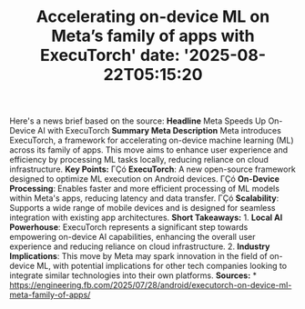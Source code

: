 ﻿---
title: "Accelerating on-device ML on Meta’s family of apps with ExecuTorch'
date: '2025-08-22T05:15:20"
category: "Markets"
summary: ""
slug: "accelerating ondevice ml on metas family of apps with execut"
source_urls:
  - "https://engineering.fb.com/2025/07/28/android/executorch-on-device-ml-meta-family-of-apps/"
seo:
  title: "Accelerating on-device ML on Meta’s family of apps with ExecuTorch | Hash n Hedge'
  description: '"
  keywords: ["news", "markets", "brief"]
---
Here's a news brief based on the source:  **Headline** Meta Speeds Up On-Device AI with ExecuTorch  **Summary Meta Description** Meta introduces ExecuTorch, a framework for accelerating on-device machine learning (ML) across its family of apps. This move aims to enhance user experience and efficiency by processing ML tasks locally, reducing reliance on cloud infrastructure.  **Key Points:**  ΓÇó **ExecuTorch**: A new open-source framework designed to optimize ML execution on Android devices. ΓÇó **On-Device Processing**: Enables faster and more efficient processing of ML models within Meta's apps, reducing latency and data transfer. ΓÇó **Scalability**: Supports a wide range of mobile devices and is designed for seamless integration with existing app architectures.  **Short Takeaways:**  1. **Local AI Powerhouse**: ExecuTorch represents a significant step towards empowering on-device AI capabilities, enhancing the overall user experience and reducing reliance on cloud infrastructure. 2. **Industry Implications**: This move by Meta may spark innovation in the field of on-device ML, with potential implications for other tech companies looking to integrate similar technologies into their own platforms.  **Sources:** * https://engineering.fb.com/2025/07/28/android/executorch-on-device-ml-meta-family-of-apps/ 
